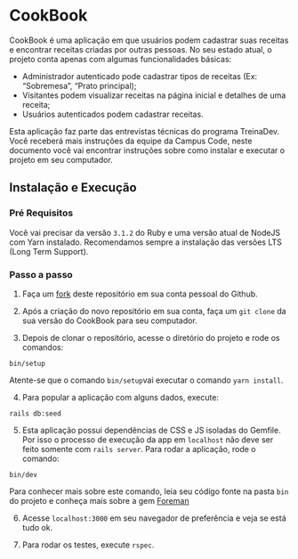 # CookBook

CookBook é uma aplicação em que usuários podem cadastrar suas receitas e
encontrar receitas criadas por outras pessoas. No seu estado atual, o projeto
conta apenas com algumas funcionalidades básicas:

- Administrador autenticado pode cadastrar tipos de receitas (Ex: “Sobremesa”,
“Prato principal);
- Visitantes podem visualizar receitas na página inicial e detalhes de uma receita;
- Usuários autenticados podem cadastrar receitas.

Esta aplicação faz parte das entrevistas técnicas do programa TreinaDev. Você receberá mais instruções da equipe da Campus Code, neste documento você vai encontrar instruções sobre como instalar e executar o projeto em seu computador.

## Instalação e Execução

### Pré Requisitos

Você vai precisar da versão `3.1.2` do Ruby e uma versão atual de NodeJS com Yarn instalado. Recomendamos sempre a instalação das versões LTS (Long Term Support).

### Passo a passo

1. Faça um [fork](https://docs.github.com/pt/get-started/quickstart/fork-a-repo#forking-a-repository) deste repositório em sua conta pessoal do Github.

2. Após a criação do novo repositório em sua conta, faça um  `git clone` da sua versão do CookBook para seu computador. 

3. Depois de clonar o repositório, acesse o diretório do projeto e rode os comandos:

```
bin/setup
```

Atente-se que o comando `bin/setup`vai executar o comando `yarn install`. 


4. Para popular a aplicação com alguns dados, execute:

```
rails db:seed
```


5. Esta aplicação possui dependências de CSS e JS isoladas do Gemfile. Por isso o processo de execução da app em `localhost` não deve ser feito somente com `rails server`. Para rodar a aplicação, rode o comando:

```
bin/dev
```

Para conhecer mais sobre este comando, leia seu código fonte na pasta `bin` do projeto e conheça mais sobre a gem [Foreman](https://github.com/ddollar/foreman)

6. Acesse `localhost:3000` em seu navegador de preferência e veja se está tudo ok.

7. Para rodar os testes, execute `rspec`.